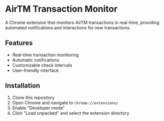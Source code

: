 # AirTM Transaction Monitor

A Chrome extension that monitors AirTM transactions in real-time, providing automated notifications and interactions for new transactions.

## Features
- Real-time transaction monitoring
- Automatic notifications
- Customizable check intervals
- User-friendly interface

## Installation
1. Clone this repository
2. Open Chrome and navigate to `chrome://extensions/`
3. Enable "Developer mode"
4. Click "Load unpacked" and select the extension directory 
